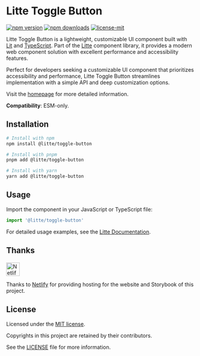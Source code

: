# Litte Toggle Button

<!-- [![jsr score](https://jsr.io/badges/@litte/toggle-button/score)](https://jsr.io/@litte/toggle-button) -->
<!-- [![jsr version](https://jsr.io/badges/@litte/toggle-button)](https://jsr.io/@litte/toggle-button) -->
[![npm version](https://img.shields.io/npm/v/@litte/toggle-button)](https://www.npmjs.com/package/@litte/toggle-button)
[![npm downloads](https://img.shields.io/npm/dm/@litte/toggle-button)](https://www.npmjs.com/package/@litte/toggle-button)
[![license-mit](https://img.shields.io/badge/License-MIT-greens.svg)][license-mit]

Litte Toggle Button is a lightweight, customizable UI component built with [Lit][lit]
and [TypeScript][typescript]. Part of the [Litte][litte-homepage] component library,
it provides a modern web component solution with excellent performance and
accessibility features.

Perfect for developers seeking a customizable UI component that prioritizes accessibility and performance,
Litte Toggle Button streamlines implementation with a simple API and deep customization options.

Visit the [homepage][litte-homepage] for more detailed information.

**Compatibility**: ESM-only.

## Installation

```sh
# Install with npm
npm install @litte/toggle-button

# Install with pnpm
pnpm add @litte/toggle-button

# Install with yarn
yarn add @litte/toggle-button
```

## Usage

Import the component in your JavaScript or TypeScript file:

```ts
import '@litte/toggle-button'
```

For detailed usage examples, see the [Litte Documentation](https://litte.dev/docs).

## Thanks

<p align="left" style="margin-top: 20px;">
  <a href="https://www.netlify.com/?utm_source=litte&utm_medium=npmjs&utm_campaign=README" style="margin-right: 12px;">
    <img src="https://www.netlify.com/img/global/badges/netlify-color-accent.svg" alt="Netlify" height="36px" />
  </a>
</p>

Thanks to [Netlify](https://www.netlify.com/) for providing hosting for the website and Storybook of this project.

## License

Licensed under the [MIT license][license-mit].

Copyrights in this project are retained by their contributors.

See the [LICENSE][license-mit] file for more information.

[litte-homepage]: https://litte.dev
[license-mit]: https://github.com/riipandi/litte/blob/main/LICENSE
[typescript]: https://www.typescriptlang.org
[lit]: https://lit.dev
